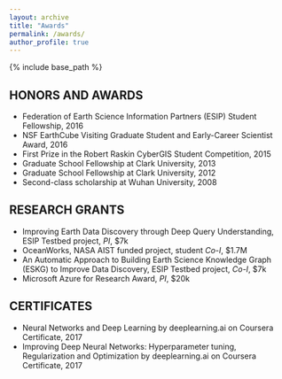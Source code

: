 ```yaml
---
layout: archive
title: "Awards"
permalink: /awards/
author_profile: true
---
```


{% include base_path %}

## HONORS AND AWARDS

* Federation of Earth Science Information Partners (ESIP) Student Fellowship, 2016
* NSF EarthCube Visiting Graduate Student and Early-Career Scientist Award, 2016
* First Prize in the Robert Raskin CyberGIS Student Competition, 2015
* Graduate School Fellowship at Clark University, 2013
* Graduate School Fellowship at Clark University, 2012
* Second-class scholarship at Wuhan University, 2008

## RESEARCH GRANTS

* Improving Earth Data Discovery through Deep Query Understanding, ESIP Testbed project, _PI_, $7k
* OceanWorks, NASA AIST funded project, student _Co-I_, $1.7M
* An Automatic Approach to Building Earth Science Knowledge Graph (ESKG) to Improve Data Discovery, ESIP Testbed project, _Co-I_, $7k
* Microsoft Azure for Research Award, _PI_, $20k

## CERTIFICATES

* Neural Networks and Deep Learning by deeplearning.ai on Coursera Certificate, 2017
* Improving Deep Neural Networks: Hyperparameter tuning, Regularization and Optimization by deeplearning.ai on Coursera Certificate, 2017






